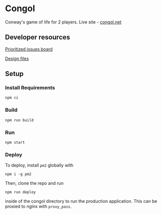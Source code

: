 # Congol

Conway's game of life for 2 players. Live site - [congol.net](http://congol.net)

## Developer resources
[Prioritized issues board](https://github.com/lukew3/congol/projects/1)

[Design files](https://www.figma.com/file/2FNvlsHa7aIuhYawCjx0iH/Congol)

## Setup

### Install Requirements
```
npm ci
```

### Build
```
npm run build
```
### Run
```
npm start
```
### Deploy
To deploy, install `pm2` globally with 
```
npm i -g pm2
```
Then, clone the repo and run 
```
npm run deploy
```
inside of the congol directory to run the production application. This can be proxied to nginx with `proxy_pass`.
